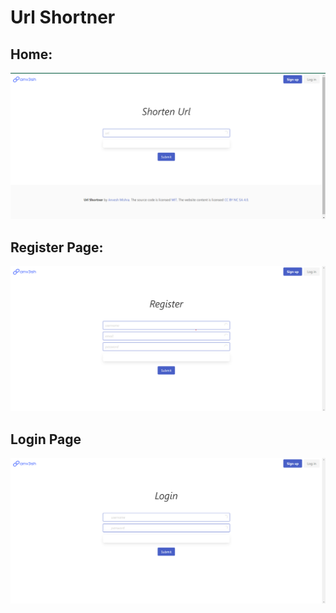 # Url Shortner

## Home:
![home](images/home.png)

## Register Page:
![register](images/register.png)

## Login Page
![login](images/login.png)